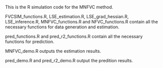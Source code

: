 This is the R simulation code for the MNFVC method.

FVCSIM_functions.R, LSE_estimation.R, LSE_grad_hessian.R, LSE_inference.R, MNFVC_functions.R and NFVC_functions.R contain all the necessary functions for data generation and estimation.

pred_functions.R and pred_r2_functions.R contain all the necessary functions for prediction.

MNFVC_demo.R outputs the estimation results.

pred_demo.R and pred_r2_demo.R output the predition results.
